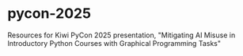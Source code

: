 # pycon-2025
Resources for Kiwi PyCon 2025 presentation, "Mitigating AI Misuse in Introductory Python Courses with Graphical Programming Tasks" 
